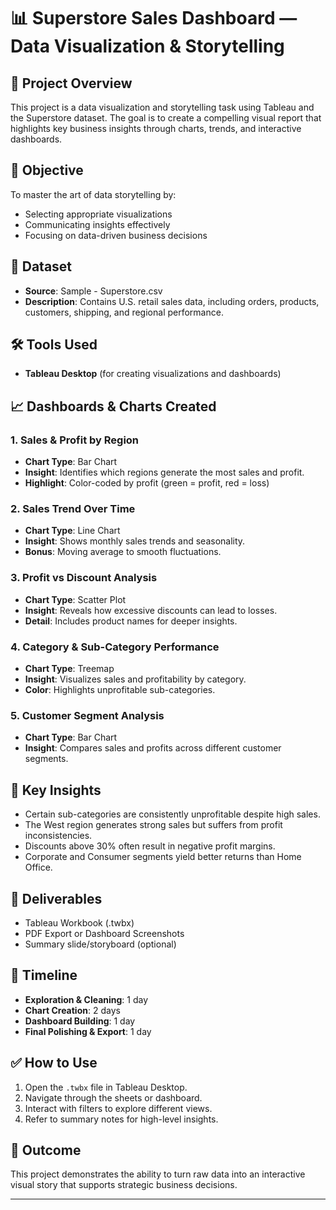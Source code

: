# 📊 Superstore Sales Dashboard — Data Visualization & Storytelling

## 🧾 Project Overview
This project is a data visualization and storytelling task using Tableau and the Superstore dataset. The goal is to create a compelling visual report that highlights key business insights through charts, trends, and interactive dashboards.

## 🎯 Objective
To master the art of data storytelling by:
- Selecting appropriate visualizations
- Communicating insights effectively
- Focusing on data-driven business decisions

## 📁 Dataset
- **Source**: Sample - Superstore.csv
- **Description**: Contains U.S. retail sales data, including orders, products, customers, shipping, and regional performance.

## 🛠 Tools Used
- **Tableau Desktop** (for creating visualizations and dashboards)

## 📈 Dashboards & Charts Created

### 1. Sales & Profit by Region
- **Chart Type**: Bar Chart
- **Insight**: Identifies which regions generate the most sales and profit.
- **Highlight**: Color-coded by profit (green = profit, red = loss)

### 2. Sales Trend Over Time
- **Chart Type**: Line Chart
- **Insight**: Shows monthly sales trends and seasonality.
- **Bonus**: Moving average to smooth fluctuations.

### 3. Profit vs Discount Analysis
- **Chart Type**: Scatter Plot
- **Insight**: Reveals how excessive discounts can lead to losses.
- **Detail**: Includes product names for deeper insights.

### 4. Category & Sub-Category Performance
- **Chart Type**: Treemap
- **Insight**: Visualizes sales and profitability by category.
- **Color**: Highlights unprofitable sub-categories.

### 5. Customer Segment Analysis
- **Chart Type**: Bar Chart
- **Insight**: Compares sales and profits across different customer segments.

## 🧠 Key Insights
- Certain sub-categories are consistently unprofitable despite high sales.
- The West region generates strong sales but suffers from profit inconsistencies.
- Discounts above 30% often result in negative profit margins.
- Corporate and Consumer segments yield better returns than Home Office.

## 📌 Deliverables
- Tableau Workbook (.twbx)
- PDF Export or Dashboard Screenshots
- Summary slide/storyboard (optional)

## 📅 Timeline
- **Exploration & Cleaning**: 1 day
- **Chart Creation**: 2 days
- **Dashboard Building**: 1 day
- **Final Polishing & Export**: 1 day

## ✅ How to Use
1. Open the `.twbx` file in Tableau Desktop.
2. Navigate through the sheets or dashboard.
3. Interact with filters to explore different views.
4. Refer to summary notes for high-level insights.

## 📌 Outcome
This project demonstrates the ability to turn raw data into an interactive visual story that supports strategic business decisions.

---
